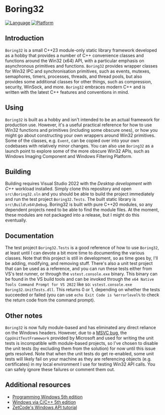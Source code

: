 # Boring32

[![Language](https://img.shields.io/badge/Language%20-C++23-blue.svg)](https://github.com/yottaawesome/boring32/)
[![Platform](https://img.shields.io/badge/Platform%20-Win32x64-blue.svg)](https://github.com/yottaawesome/boring32/)

## Introduction

`Boring32` is a small C++23 module-only static library framework developed as a hobby that provides a number of C++ convenience classes and functions around the Win32 (x64) API, with a particular emphasis on asynchronous primitives and functions. `Boring32` provides wrapper classes for Win32 IPC and synchronisation primitives, such as events, mutexes, semaphores, timers, processes, threads, and thread pools, but also provides some additional classes for other things, such as compression, security, WinSock, and more. `Boring32` embraces modern C++ and is written with the latest C++ features and conventions in mind.

## Using

`Boring32` is built as a hobby and isn't intended to be an actual framework for production use. However, it's a useful practical reference for how to use Win32 functions and primitives (including some obscure ones), or how you might go about constructing your own wrappers around Win32 primitives. Some of the classes, e.g. `Event`, can be copied over into your own codebases with relatively minor changes. You can also use `Boring32` as a launch point to explore some of the more obscure Win32 APIs, such as Windows Imaging Component and Windows Filtering Platform.

## Building

Building requires Visual Studio 2022 with the _Desktop development with C++_ workload installed. Simply clone this repository and open `src\Boring32.sln` and you should be able to build the project immediately and run the test project `Boring32.Tests`. The built static library is `src\Build\x64\Debug`. Boring32 is built with pure C++20 modules, so any dependent projects need to be able to find the module files. At the moment, these modules are not packaged into a release, but I might do this eventually.

## Documentation

The test project `Boring32.Tests` is a good reference of how to use `Boring32`, at least until I can devote a bit more time to documenting the various classes. Note that this project is still in development, so as time goes by, I'll be adding, modifying, and removing stuff. There's also a unit test project that can be used as a reference, and you can run these tests either from VS's test runner, or through the `vstest.console.exe` binary. This binary can be found in the VS build tools and can be invoked through the `x64 Native Tools Command Prompt for VS 2022` like so: `vstest.console.exe Boring32.UnitTests.dll`. This returns 0 or 1, depending on whether the tests succeeded or failed (you can use `echo Exit Code is %errorlevel%` to check the return code from the command prompt).

## Other notes

`Boring32` is now fully module-based and has eliminated any direct reliance on the Windows headers. However, due to a [MSVC bug](https://developercommunity.visualstudio.com/t/VS2022-175-Preview-3---Compiler-bug-wit/10256508), the `CppUnitTestFramework` provided by Microsoft and used for writing the unit tests is incompatible with module-based projects, so I've chosen to disable the unit tests (by excluding them from the solution) for now until this issue gets resolved. Note that when the unit tests do get re-enabled, some unit tests will likely fail on your machine as they are referencing objects (e.g. certificates) in my local environment I use for testing Win32 API calls. You can safely ignore these failures or comment them out. 

## Additional resources

* [Programming Windows 5th edition](https://github.com/yottaawesome/programming-windows-5th-edition)
* [Windows via C/C++ 5th edition](https://github.com/yottaawesome/windows-via-c-cpp)
* [ZetCode's Windows API tutorial](https://zetcode.com/gui/winapi/)
